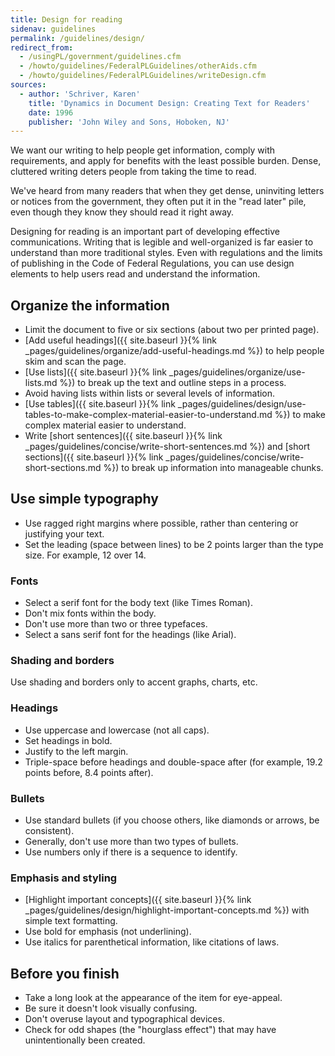 ```yaml
---
title: Design for reading
sidenav: guidelines
permalink: /guidelines/design/
redirect_from:
  - /usingPL/government/guidelines.cfm
  - /howto/guidelines/FederalPLGuidelines/otherAids.cfm
  - /howto/guidelines/FederalPLGuidelines/writeDesign.cfm
sources:
  - author: 'Schriver, Karen'
    title: 'Dynamics in Document Design: Creating Text for Readers'
    date: 1996
    publisher: 'John Wiley and Sons, Hoboken, NJ'
---
```


We want our writing to help people get information, comply with requirements, and apply for benefits with the least possible burden. Dense, cluttered writing deters people from taking the time to read.

We've heard from many readers that when they get dense, uninviting letters or notices from the government, they often put it in the "read later" pile, even though they know they should read it right away.

Designing for reading is an important part of developing effective communications. Writing that is legible and well-organized is far easier to understand than more traditional styles. Even with regulations and the limits of publishing in the Code of Federal Regulations, you can use design elements to help users read and understand the information.

## Organize the information

- Limit the document to five or six sections (about two per printed page).
- [Add useful headings]({{ site.baseurl }}{% link _pages/guidelines/organize/add-useful-headings.md %}) to help people skim and scan the page.
- [Use lists]({{ site.baseurl }}{% link _pages/guidelines/organize/use-lists.md %}) to break up the text and outline steps in a process.
- Avoid having lists within lists or several levels of information.
- [Use tables]({{ site.baseurl }}{% link _pages/guidelines/design/use-tables-to-make-complex-material-easier-to-understand.md %}) to make complex material easier to understand.
- Write [short sentences]({{ site.baseurl }}{% link _pages/guidelines/concise/write-short-sentences.md %}) and [short sections]({{ site.baseurl }}{% link _pages/guidelines/concise/write-short-sections.md %}) to break up information into manageable chunks.

## Use simple typography

- Use ragged right margins where possible, rather than centering or justifying your text.
- Set the leading (space between lines) to be 2 points larger than the type size. For example, 12 over 14.

### Fonts

- Select a serif font for the body text (like Times Roman).
- Don't mix fonts within the body.
- Don't use more than two or three typefaces.
- Select a sans serif font for the headings (like Arial).

### Shading and borders

Use shading and borders only to accent graphs, charts, etc.

### Headings

- Use uppercase and lowercase (not all caps).
- Set headings in bold.
- Justify to the left margin.
- Triple-space before headings and double-space after (for example, 19.2 points before, 8.4 points after).

### Bullets

- Use standard bullets (if you choose others, like diamonds or arrows, be consistent).
- Generally, don't use more than two types of bullets.
- Use numbers only if there is a sequence to identify.

### Emphasis and styling

- [Highlight important concepts]({{ site.baseurl }}{% link _pages/guidelines/design/highlight-important-concepts.md %}) with simple text formatting.
- Use bold for emphasis (not underlining).
- Use italics for parenthetical information, like citations of laws.

## Before you finish

- Take a long look at the appearance of the item for eye-appeal.
- Be sure it doesn't look visually confusing.
- Don't overuse layout and typographical devices.
- Check for odd shapes (the "hourglass effect") that may have unintentionally been created.
